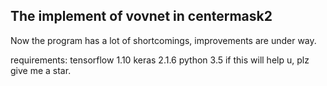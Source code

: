 ## The implement of vovnet in centermask2 
Now the program has a lot of shortcomings, improvements are under way.

requirements:
  tensorflow 1.10
  keras 2.1.6
  python 3.5
if this will help u, plz give me a star.
